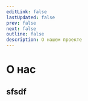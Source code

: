 ```yaml
---
editLink: false
lastUpdated: false
prev: false
next: false
outline: false
description: О нашем проекте
---
```


# О нас

## sfsdf
